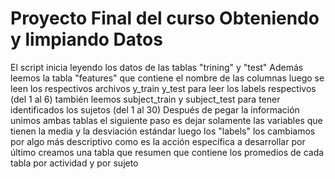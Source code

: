 # Proyecto Final del curso Obteniendo y limpiando Datos
El script inicia leyendo los datos de las tablas "trining" y "test"
Además leemos la tabla "features" que contiene el nombre de las columnas
luego se leen los respectivos archivos y_train y_test para leer los labels respectivos (del 1 al 6)
también leemos subject_train y subject_test para tener identificados los sujetos (del 1 al 30)
Después de pegar la información unimos ambas tablas
el siguiente paso es dejar solamente las variables que tienen la media y la desviación estándar
luego los "labels" los cambiamos por algo más descriptivo como es la acción específica a desarrollar
por último creamos una tabla que resumen que contiene los promedios de cada tabla por actividad y por sujeto
